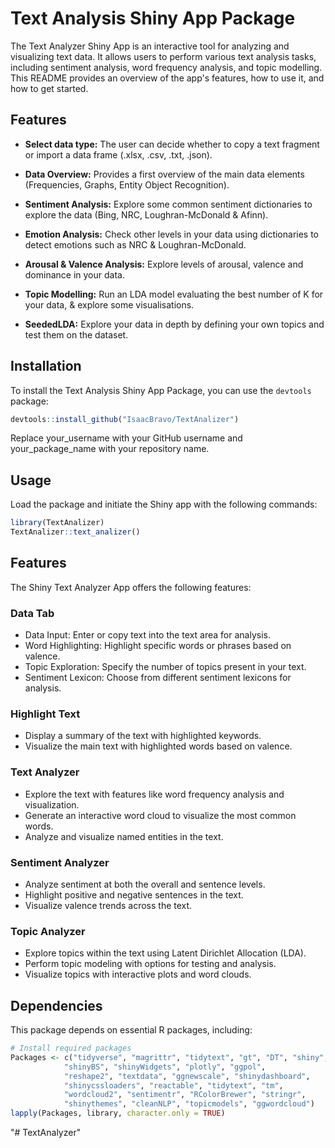 # Text Analysis Shiny App Package

The Text Analyzer Shiny App is an interactive tool for analyzing and visualizing text data. It allows users to perform various text analysis tasks, including sentiment analysis, word frequency analysis, and topic modelling. This README provides an overview of the app's features, how to use it, and how to get started.

## Features

-   **Select data type:** The user can decide whether to copy a text fragment or import a data frame (.xlsx, .csv, .txt, .json).

-   **Data Overview:** Provides a first overview of the main data elements (Frequencies, Graphs, Entity Object Recognition).

-   **Sentiment Analysis:** Explore some common sentiment dictionaries to explore the data (Bing, NRC, Loughran-McDonald & Afinn).

-   **Emotion Analysis:** Check other levels in your data using dictionaries to detect emotions such as NRC & Loughran-McDonald.

-   **Arousal & Valence Analysis:** Explore levels of arousal, valence and dominance in your data.

-   **Topic Modelling:** Run an LDA model evaluating the best number of K for your data, & explore some visualisations.

-   **SeededLDA:** Explore your data in depth by defining your own topics and test them on the dataset.



## Installation

To install the Text Analysis Shiny App Package, you can use the `devtools` package:

``` r
devtools::install_github("IsaacBravo/TextAnalizer")
```

Replace your_username with your GitHub username and your_package_name with your repository name.

## Usage

Load the package and initiate the Shiny app with the following commands:

``` r
library(TextAnalizer)
TextAnalizer::text_analizer()
```

## Features

The Shiny Text Analyzer App offers the following features:

### Data Tab

-   Data Input: Enter or copy text into the text area for analysis.
-   Word Highlighting: Highlight specific words or phrases based on valence.
-   Topic Exploration: Specify the number of topics present in your text.
-   Sentiment Lexicon: Choose from different sentiment lexicons for analysis.

### Highlight Text

-   Display a summary of the text with highlighted keywords.
-   Visualize the main text with highlighted words based on valence.

### Text Analyzer

-   Explore the text with features like word frequency analysis and visualization.
-   Generate an interactive word cloud to visualize the most common words.
-   Analyze and visualize named entities in the text.

### Sentiment Analyzer

-   Analyze sentiment at both the overall and sentence levels.
-   Highlight positive and negative sentences in the text.
-   Visualize valence trends across the text.

### Topic Analyzer

-   Explore topics within the text using Latent Dirichlet Allocation (LDA).
-   Perform topic modeling with options for testing and analysis.
-   Visualize topics with interactive plots and word clouds.

## Dependencies

This package depends on essential R packages, including:

``` r
# Install required packages
Packages <- c("tidyverse", "magrittr", "tidytext", "gt", "DT", "shiny",
            "shinyBS", "shinyWidgets", "plotly", "ggpol",
            "reshape2", "textdata", "ggnewscale", "shinydashboard",
            "shinycssloaders", "reactable", "tidytext", "tm",
            "wordcloud2", "sentimentr", "RColorBrewer", "stringr",
            "shinythemes", "cleanNLP", "topicmodels", "ggwordcloud")
lapply(Packages, library, character.only = TRUE)
```
"# TextAnalyzer" 
